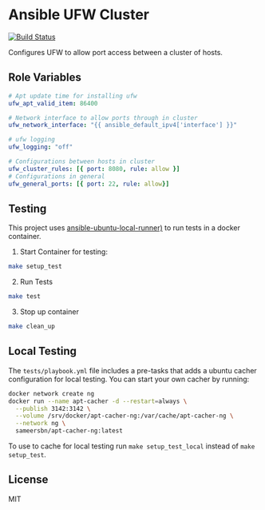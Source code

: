 # Ansible UFW Cluster

[![Build Status](https://travis-ci.org/thomasjpfan/ansible-ufw-cluster-role.svg?branch=master)](https://travis-ci.org/thomasjpfan/ansible-ufw-cluster-role)

Configures UFW to allow port access between a cluster of hosts.

## Role Variables

```yaml
# Apt update time for installing ufw
ufw_apt_valid_item: 86400

# Network interface to allow ports through in cluster
ufw_network_interface: "{{ ansible_default_ipv4['interface'] }}"

# ufw logging
ufw_logging: "off"

# Configurations between hosts in cluster
ufw_cluster_rules: [{ port: 8080, rule: allow }]
# Configurations in general
ufw_general_ports: [{ port: 22, rule: allow}]
```

## Testing

This project uses [ansible-ubuntu-local-runner)](https://github.com/thomasjpfan/ansible-ubuntu-local-runner) to run tests in a docker container.

1. Start Container for testing:

```bash
make setup_test
```

2. Run Tests

```bash
make test
```

3. Stop up container

```bash
make clean_up
```

## Local Testing

The `tests/playbook.yml` file includes a pre-tasks that adds a ubuntu cacher configuration for local testing. You can start your own cacher by running:

```bash
docker network create ng
docker run --name apt-cacher -d --restart=always \
  --publish 3142:3142 \
  --volume /srv/docker/apt-cacher-ng:/var/cache/apt-cacher-ng \
  --network ng \
  sameersbn/apt-cacher-ng:latest
```

To use to cache for local testing run `make setup_test_local` instead of `make setup_test`.

## License

MIT